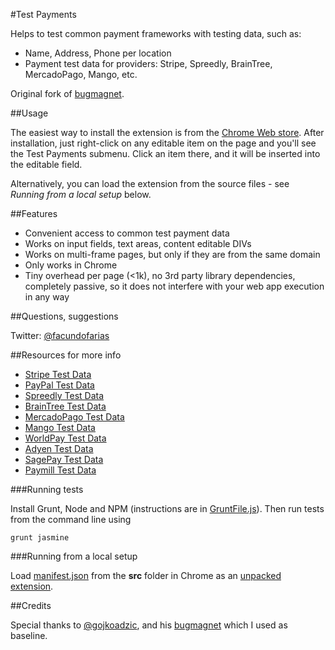 #Test Payments

Helps to test common payment frameworks with testing data, such as:
- Name, Address, Phone per location
- Payment test data for providers: Stripe, Spreedly, BrainTree, MercadoPago, Mango, etc.

Original fork of [bugmagnet](https://github.com/gojko/bugmagnet).

##Usage

The easiest way to install the extension is from the [Chrome Web
store](https://chrome.google.com/webstore/detail/test-payments/lmeopbbdngpgcbdagpjgbdlkcafofpji?hl=en&gl=ES). After
installation, just right-click on any editable item on the page and you'll see the
Test Payments submenu. Click an item there, and it will be inserted into the
editable field.

Alternatively, you can load the extension from the source files - see _Running
from a local setup_ below.

##Features

* Convenient access to common test payment data
* Works on input fields, text areas, content editable DIVs
* Works on multi-frame pages, but only if they are from the same domain
* Only works in Chrome
* Tiny overhead per page (<1k), no 3rd party library dependencies, completely passive, so it does not interfere with your web app execution in any way

##Questions, suggestions

Twitter: [@facundofarias](https://twitter.com/facundofarias)

##Resources for more info

* [Stripe Test Data](https://stripe.com/docs/testing)
* [PayPal Test Data](http://www.paypalobjects.com/en_US/vhelp/paypalmanager_help/credit_card_numbers.htm)
* [Spreedly Test Data](https://docs.spreedly.com/reference/test-data)
* [BrainTree Test Data](https://www.braintreepayments.com/docs/ruby/reference/sandbox)
* [MercadoPago Test Data](https://developers.mercadopago.com/documentation/pay-test-users)
* [Mango Test Data](https://developers.getmango.com/es/docs/test-card-numbers)
* [WorldPay Test Data](http://support.worldpay.com/support/kb/bg/testandgolive/tgl5103.html)
* [Adyen Test Data](https://www.adyen.com/home/support/knowledgebase/implementation-articles.html?article=kb_imp_17)
* [SagePay Test Data](http://www.sagepay.co.uk/support/12/36/test-card-details-for-your-test-transactions)
* [Paymill Test Data](https://developers.paymill.com/en/reference/testing/)

###Running tests

Install Grunt, Node and NPM (instructions are in [GruntFile.js](GruntFile.js)). Then run tests
from the command line using

    grunt jasmine

###Running from a local setup

Load [manifest.json](src/manifest.json) from the **src** folder in Chrome as an [unpacked
extension](https://developer.chrome.com/extensions/getstarted#unpacked).

##Credits

Special thanks to [@gojkoadzic](http://twitter.com/gojkoadzic), and his [bugmagnet](https://github.com/gojko/bugmagnet) which I used as baseline.
